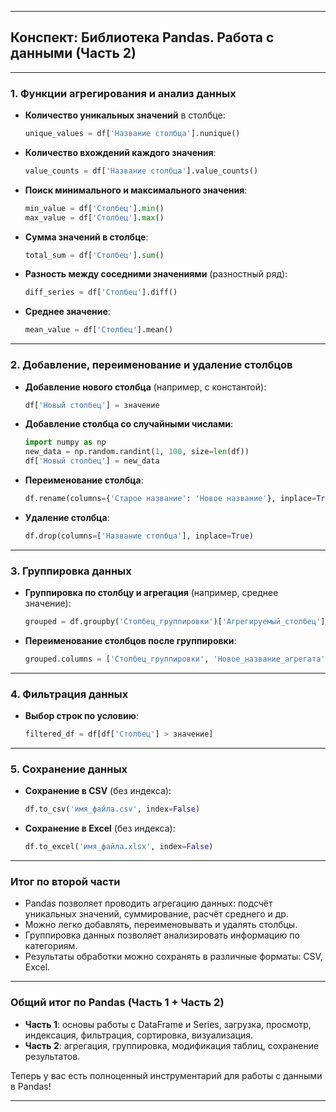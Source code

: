
---

## **Конспект: Библиотека Pandas. Работа с данными (Часть 2)**

---

### **1. Функции агрегирования и анализ данных**

- **Количество уникальных значений** в столбце:
  ```python
  unique_values = df['Название столбца'].nunique()
  ```

- **Количество вхождений каждого значения**:
  ```python
  value_counts = df['Название столбца'].value_counts()
  ```

- **Поиск минимального и максимального значения**:
  ```python
  min_value = df['Столбец'].min()
  max_value = df['Столбец'].max()
  ```

- **Сумма значений в столбце**:
  ```python
  total_sum = df['Столбец'].sum()
  ```

- **Разность между соседними значениями** (разностный ряд):
  ```python
  diff_series = df['Столбец'].diff()
  ```

- **Среднее значение**:
  ```python
  mean_value = df['Столбец'].mean()
  ```

---

### **2. Добавление, переименование и удаление столбцов**

- **Добавление нового столбца** (например, с константой):
  ```python
  df['Новый столбец'] = значение
  ```

- **Добавление столбца со случайными числами**:
  ```python
  import numpy as np
  new_data = np.random.randint(1, 100, size=len(df))
  df['Новый столбец'] = new_data
  ```

- **Переименование столбца**:
  ```python
  df.rename(columns={'Старое название': 'Новое название'}, inplace=True)
  ```

- **Удаление столбца**:
  ```python
  df.drop(columns=['Название столбца'], inplace=True)
  ```

---

### **3. Группировка данных**

- **Группировка по столбцу и агрегация** (например, среднее значение):
  ```python
  grouped = df.groupby('Столбец_группировки')['Агрегируемый_столбец'].mean().reset_index()
  ```

- **Переименование столбцов после группировки**:
  ```python
  grouped.columns = ['Столбец_группировки', 'Новое_название_агрегата']
  ```

---

### **4. Фильтрация данных**

- **Выбор строк по условию**:
  ```python
  filtered_df = df[df['Столбец'] > значение]
  ```

---

### **5. Сохранение данных**

- **Сохранение в CSV** (без индекса):
  ```python
  df.to_csv('имя_файла.csv', index=False)
  ```

- **Сохранение в Excel** (без индекса):
  ```python
  df.to_excel('имя_файла.xlsx', index=False)
  ```

---

### **Итог по второй части**
- Pandas позволяет проводить агрегацию данных: подсчёт уникальных значений, суммирование, расчёт среднего и др.
- Можно легко добавлять, переименовывать и удалять столбцы.
- Группировка данных позволяет анализировать информацию по категориям.
- Результаты обработки можно сохранять в различные форматы: CSV, Excel.

---

### **Общий итог по Pandas (Часть 1 + Часть 2)**
- **Часть 1**: основы работы с DataFrame и Series, загрузка, просмотр, индексация, фильтрация, сортировка, визуализация.
- **Часть 2**: агрегация, группировка, модификация таблиц, сохранение результатов.

Теперь у вас есть полноценный инструментарий для работы с данными в Pandas!

---
